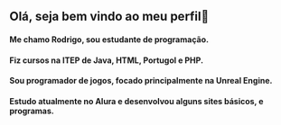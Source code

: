 ## Olá, seja bem vindo ao meu perfil👋
  #### Me chamo Rodrigo, sou estudante de programação.
 #### Fiz cursos na ITEP de Java, HTML, Portugol e  PHP.
#### Sou programador de jogos, focado principalmente na Unreal Engine.
 #### Estudo atualmente no Alura e desenvolvou alguns sites básicos, e programas. 
 

<!--
**Rodrigo1010-01/Rodrigo1010-01** is a ✨ _special_ ✨ repository because its `README.md` (this file) appears on your GitHub profile.

Here are some ideas to get you started:

- 🔭 I’m currently working on ...
- 🌱 I’m currently learning ...
- 👯 I’m looking to collaborate on ...
- 🤔 I’m looking for help with ...
- 💬 Ask me about ...
- 📫 How to reach me: ...
- 😄 Pronouns: ...
- ⚡ Fun fact: ...
-->
